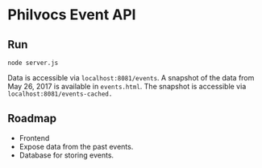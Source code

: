 # Philvocs Event API

## Run
`node server.js`

Data is accessible via `localhost:8081/events`.  A snapshot of the data from May 26, 2017 is available in `events.html`.
The snapshot is accessible via `localhost:8081/events-cached.`

## Roadmap
- Frontend
- Expose data from the past events.
- Database for storing events.